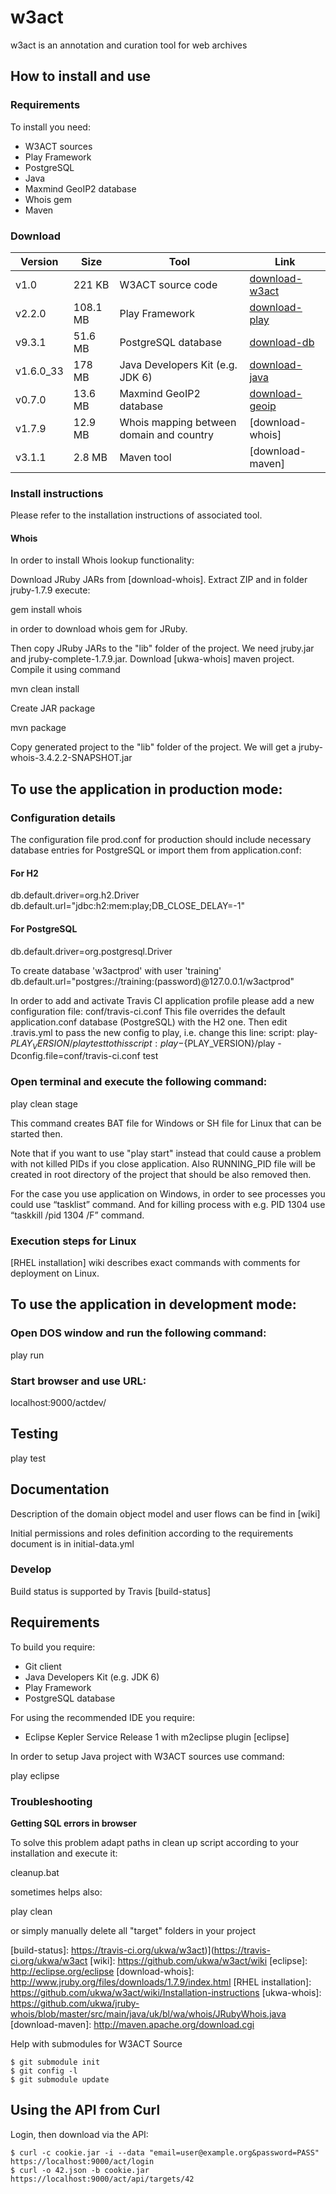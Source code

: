# w3act

w3act is an annotation and curation tool for web archives

## How to install and use

### Requirements

To install you need:

* W3ACT sources 
* Play Framework
* PostgreSQL
* Java
* Maxmind GeoIP2 database
* Whois gem
* Maven

### Download

| Version    | Size     | Tool                                                    | Link                 |
|------------|----------|---------------------------------------------------------|----------------------|
| v1.0       | 221 KB   | W3ACT source code                                       |[download-w3act]      |
| v2.2.0     | 108.1 MB | Play Framework                                          |[download-play]       |
| v9.3.1     | 51.6 MB  | PostgreSQL database                                     |[download-db]         |
| v1.6.0_33  | 178 MB   | Java Developers Kit (e.g. JDK 6)                        |[download-java]       |
| v0.7.0     | 13.6 MB  | Maxmind GeoIP2 database                                 |[download-geoip]      |
| v1.7.9     | 12.9 MB  | Whois mapping between domain and country                |[download-whois]      |
| v3.1.1     | 2.8 MB   | Maven tool                                              |[download-maven]      |

### Install instructions

Please refer to the installation instructions of associated tool.

#### Whois
In order to install Whois lookup functionality:

Download JRuby JARs from [download-whois].
Extract ZIP and in folder jruby-1.7.9 execute:

gem install whois

in order to download whois gem for JRuby.

Then copy JRuby JARs to the "lib" folder of the project. We need jruby.jar and jruby-complete-1.7.9.jar.
Download [ukwa-whois] maven project. Compile it using command

mvn clean install

Create JAR package

mvn package

Copy generated project to the "lib" folder of the project. We will get a jruby-whois-3.4.2.2-SNAPSHOT.jar

## To use the application in production mode:

### Configuration details

The configuration file prod.conf for production should include necessary database entries for PostgreSQL or import them from application.conf:

#### For H2
db.default.driver=org.h2.Driver
db.default.url="jdbc:h2:mem:play;DB_CLOSE_DELAY=-1"

#### For PostgreSQL
db.default.driver=org.postgresql.Driver

To create database 'w3actprod' with user 'training'
db.default.url="postgres://training:(password)@127.0.0.1/w3actprod"

In order to add and activate Travis CI application profile please add a new configuration file: conf/travis-ci.conf
This file overrides the default application.conf database (PostgreSQL) with the H2 one.
Then edit .travis.yml to pass the new config to play, i.e. change this line:
script: play-${PLAY_VERSION}/play test
to this
script: play-${PLAY_VERSION}/play -Dconfig.file=conf/travis-ci.conf test

### Open terminal and execute the following command:

play clean stage

This command creates BAT file for Windows or SH file for Linux that can be started then. 

Note that if you want to use "play start" instead that could cause a problem with not killed PIDs if you close application. 
Also RUNNING_PID file will be created in root directory of the project that should be also removed then.

For the case you use application on Windows, in order to see processes you could use “tasklist” command. 
And for killing process with e.g. PID 1304 use “taskkill /pid 1304 /F” command.

### Execution steps for Linux
[RHEL installation] wiki describes exact commands with comments for deployment on Linux. 

## To use the application in development mode:

### Open DOS window and run the following command:

play run

### Start browser and use URL: 

localhost:9000/actdev/

## Testing

play test

## Documentation

Description of the domain object model and user flows can be find in [wiki]

Initial permissions and roles definition according to the requirements document is in initial-data.yml

### Develop

Build status is supported by Travis [build-status]

## Requirements

To build you require:

* Git client
* Java Developers Kit (e.g. JDK 6)
* Play Framework
* PostgreSQL database

For using the recommended IDE you require:

* Eclipse Kepler Service Release 1 with m2eclipse plugin [eclipse]

In order to setup Java project with W3ACT sources use command:

play eclipse

### Troubleshooting

**Getting SQL errors in browser**

To solve this problem adapt paths in clean up script according to your installation and execute it:

cleanup.bat

sometimes helps also:

play clean

or simply manually delete all "target" folders in your project

[download-w3act]: https://github.com/ukwa/w3act/archive/master.zip
[download-play]: http://www.playframework.com/download
[download-db]: http://www.postgresql.org/download/
[download-java]: http://www.oracle.com/technetwork/java/javase/downloads/index.html
[download-geoip]: http://dev.maxmind.com/geoip/geoip2/downloadable/#MaxMind_APIs
[build-status]: https://travis-ci.org/ukwa/w3act)](https://travis-ci.org/ukwa/w3act
[wiki]: https://github.com/ukwa/w3act/wiki
[eclipse]: http://eclipse.org/eclipse
[download-whois]: http://www.jruby.org/files/downloads/1.7.9/index.html
[RHEL installation]: https://github.com/ukwa/w3act/wiki/Installation-instructions
[ukwa-whois]: https://github.com/ukwa/jruby-whois/blob/master/src/main/java/uk/bl/wa/whois/JRubyWhois.java
[download-maven]: http://maven.apache.org/download.cgi

Help with submodules for W3ACT Source

```
$ git submodule init
$ git config -l
$ git submodule update

```

Using the API from Curl
-----------------------

Login, then download via the API:

    $ curl -c cookie.jar -i --data "email=user@example.org&password=PASS" https://localhost:9000/act/login
    $ curl -o 42.json -b cookie.jar https://localhost:9000/act/api/targets/42


